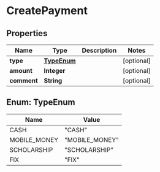 

# CreatePayment

## Properties

Name | Type | Description | Notes
------------ | ------------- | ------------- | -------------
**type** | [**TypeEnum**](#TypeEnum) |  |  [optional]
**amount** | **Integer** |  |  [optional]
**comment** | **String** |  |  [optional]



## Enum: TypeEnum

Name | Value
---- | -----
CASH | &quot;CASH&quot;
MOBILE_MONEY | &quot;MOBILE_MONEY&quot;
SCHOLARSHIP | &quot;SCHOLARSHIP&quot;
FIX | &quot;FIX&quot;



